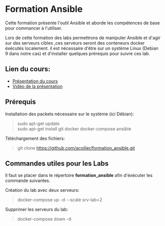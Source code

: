 # Formation Ansible

Cette formation présente l'outil Ansible et aborde les compétences de base pour commancer à l'utiliser. 

Lors de cette formation des labs permettrons de manipuler Ansible et d'agir sur des serveurs cibles ,ces serveurs seront des conteneurs docker éxécutés localement. il est nécessaire d'être sur un système Linux (Debian 9 dans notre cas) et d'installer quelques prérequis pour suivre ces lab.

## Lien du cours:
- [Présentation du cours]()
- [Vidéo de la présentation]()

## Prérequis

Installation des packets nécessaire sur le système (ici Débian):
>sudo apt-get update  
>sudo apt-get install git docker docker-compose ansible

Téléchargement des fichiers:

>git clone https://github.com/acoilier/formation_ansible.git

## Commandes utiles pour les Labs
Il faut se placer dans le répertoire **formation_ansible** afin d'éxécuter les commande suivantes.  

Création du lab avec deux serveurs:
>docker-compose up -d --scale srv-lab=2

Supprimer les serveurs du lab:
>docker-compose down -d

